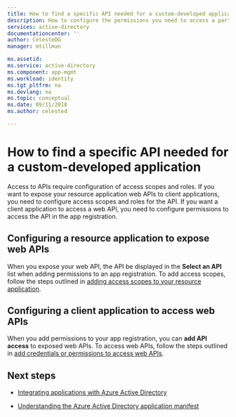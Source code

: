 ```yaml
---
title: How to find a specific API needed for a custom-developed application | Microsoft Docs
description: How to configure the permissions you need to access a particular API in your custom developed Azure AD application
services: active-directory
documentationcenter: ''
author: CelesteDG
manager: mtillman

ms.assetid: 
ms.service: active-directory
ms.component: app-mgmt
ms.workload: identity
ms.tgt_pltfrm: na
ms.devlang: na
ms.topic: conceptual
ms.date: 09/11/2018
ms.author: celested

---
```


# How to find a specific API needed for a custom-developed application

Access to APIs require configuration of access scopes and roles. If you want to expose your resource application web APIs to client applications, you need to configure access scopes and roles for the API. If you want a client application to access a web API, you need to configure permissions to access the API in the app registration.

## Configuring a resource application to expose web APIs

When you expose your web API, the API be displayed in the **Select an API** list when adding permissions to an app registration. To add access scopes, follow the steps outlined in [adding access scopes to your resource application](https://docs.microsoft.com/azure/active-directory/develop/active-directory-integrating-applications#adding-access-scopes-to-your-resource-application).

## Configuring a client application to access web APIs

When you add permissions to your app registration, you can **add API access** to exposed web APIs. To access web APIs, follow the steps outlined in [add credentials or permissions to access web APIs](https://docs.microsoft.com/azure/active-directory/develop/active-directory-integrating-applications#to-add-credentials-or-permissions-to-access-web-apis).

## Next steps

-   [Integrating applications with Azure Active Directory](https://docs.microsoft.com/azure/active-directory/develop/active-directory-integrating-applications)

-   [Understanding the Azure Active Directory application manifest](https://docs.microsoft.com/azure/active-directory/develop/active-directory-application-manifest)



